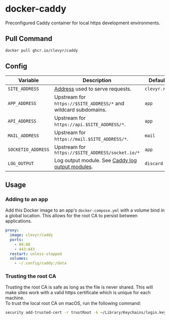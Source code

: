 # docker-caddy

Preconfigured Caddy container for local https development environments.

## Pull Command

```sh
docker pull ghcr.io/clevyr/caddy
```

## Config

| Variable           | Description                                                                                                              | Default      |
|--------------------|--------------------------------------------------------------------------------------------------------------------------|--------------|
| `SITE_ADDRESS`     | [Address](https://caddyserver.com/docs/caddyfile/concepts#addresses) used to serve requests.                             | `clevyr.run` |
| `APP_ADDRESS`      | Upstream for `https://$SITE_ADDRESS/*` and wildcard subdomains.                                                          | `app`        |
| `API_ADDRESS`      | Upstream for `https://api.$SITE_ADDRESS/*`.                                                                              | `app`        |
| `MAIL_ADDRESS`     | Upstream for `https://mail.$SITE_ADDRESS/*`.                                                                             | `mail`       |
| `SOCKETIO_ADDRESS` | Upstream for `https://$SITE_ADDRESS/socket.io/*`                                                                         | `app`        |
| `LOG_OUTPUT`       | Log output module. See [Caddy log output modules](https://caddyserver.com/docs/caddyfile/directives/log#output-modules). | `discard`    |

## Usage

### Adding to an app

Add this Docker image to an app's `docker-compose.yml` with a volume bind in a global location. This allows for the root CA to persist between applications.

```yaml
proxy:
  image: clevyr/caddy
  ports:
    - 80:80
    - 443:443
  restart: unless-stopped
  volumes:
    - ~/.config/caddy:/data
```

### Trusting the root CA

Trusting the root CA is safe as long as the file is never shared. This will make sites work with a valid https certificate which is unique for each machine.  
To trust the local root CA on macOS, run the following command:

```sh
security add-trusted-cert -r trustRoot -k ~/Library/Keychains/login.keychain-db ~/.config/caddy/caddy/pki/authorities/local/root.crt
```
